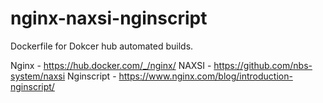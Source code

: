 # nginx-naxsi-nginscript
Dockerfile for Dokcer hub automated builds.

Nginx - https://hub.docker.com/_/nginx/
NAXSI - https://github.com/nbs-system/naxsi
Nginscript - https://www.nginx.com/blog/introduction-nginscript/
